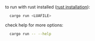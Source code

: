 to run with rust installed ([rust installation](https://www.rust-lang.org/tools/install)):
```bash
  cargo run <LUAFILE>
```
check help for more options:
```bash
  cargo run -- --help
```
